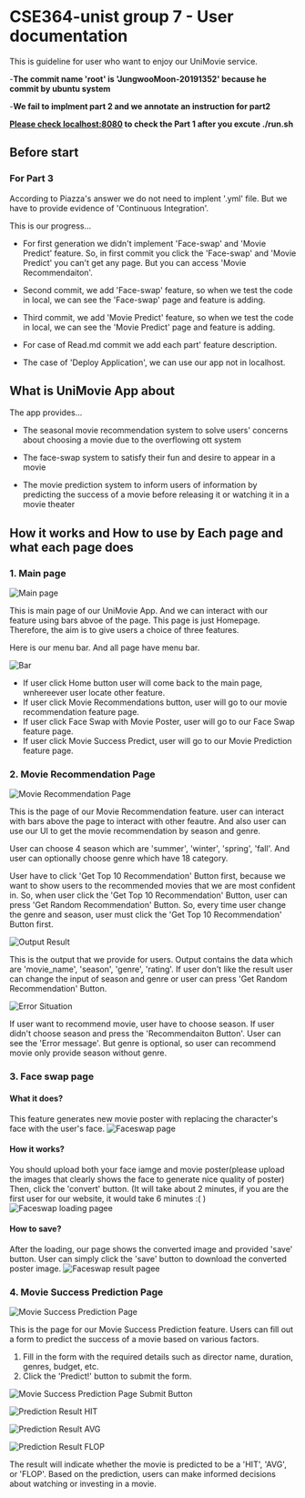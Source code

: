 # CSE364-unist group 7 - User documentation

This is guideline for user who want to enjoy our UniMovie service.

-**The commit name 'root' is 'JungwooMoon-20191352' because he commit by ubuntu system** 

-**We fail to implment part 2 and we annotate an instruction for part2** 

**[Please check localhost:8080](http://localhost:8080/) to check the Part 1 after you excute ./run.sh**

## Before start

### For Part 3

According to Piazza's answer we do not need to implent '.yml' file. But we have to provide evidence of 'Continuous Integration'.

This is our progress...

* For first generation we didn't implement 'Face-swap' and 'Movie Predict' feature. So, in first commit you click the 'Face-swap' and 'Movie Predict' you can't get any page.
But you can access 'Movie Recommendaiton'.

* Second commit, we add 'Face-swap' feature, so when we test the code in local, we can see the 'Face-swap' page and feature is adding.

* Third commit, we add 'Movie Predict' feature, so when we test the code in local, we can see the 'Movie Predict' page and feature is adding.

* For case of Read.md commit we add each part' feature description.

* The case of 'Deploy Application', we can use our app not in localhost.



## What is UniMovie App about

The app provides...
* The seasonal movie recommendation system to solve users' concerns about choosing a movie due to the overflowing ott system

* The face-swap system to satisfy their fun and desire to appear in a movie

* The movie prediction system to inform users of information by predicting the success of a movie before releasing it or watching it in a movie theater

## How it works and How to use by Each page and what each page does

### 1. Main page

![Main page](images/Homepage.PNG)

This is main page of our UniMovie App. And we can interact with our feature using bars abvoe of the page. 
This page is just Homepage. Therefore, the aim is to give users a choice of three features.

Here is our menu bar. And all page have menu bar.

![Bar](images/Menubar.PNG)

* If user click Home button user will come back to the main page, wnhereever user locate other feature.
* If user click Movie Recommendations button, user will go to our movie recommendation feature page.
* If user click Face Swap with Movie Poster, user will go to our Face Swap feature page.
* If user click Movie Success Predict, user will go to our Movie Prediction feature page.

### 2. Movie Recommendation Page

![Movie Recommendation Page](images/Rec_0.PNG)

This is the page of our Movie Recommendation feature. user can interact with bars above the page to interact with other feautre.
And also user can use our UI to get the movie recommendation by season and genre.

User can choose 4 season which are 'summer', 'winter', 'spring', 'fall'. And user can optionally choose genre which have 18 category.

User have to click 'Get Top 10 Recommendation' Button first, because we want to show users to the recommended movies that we are most confident in. So, when user click the 'Get Top 10 Recommendation' Button, user can press 'Get Random Recommendation' Button.
So, every time user change the genre and season, user must click the 'Get Top 10 Recommendation' Button first.

![Output Result](images/Rec_2.PNG)

This is the output that we provide for users. Output contains the data which are 'movie_name', 'season', 'genre', 'rating'. 
If user don't like the result user can change the input of season and genre or user can press 'Get Random Recommendation' Button.

![Error Situation](images/Rec_3.PNG)

If user want to recommend movie, user have to choose season. 
If user didn't choose season and press the 'Recommendaiton Button'. User can see the 'Error message'. 
But genre is optional, so user can recommend movie only provide season without genre.

### 3. Face swap page
#### What it does?
This feature generates new movie poster with replacing the character's face with the user's face.
![Faceswap page](images/faceswap_page.png)

#### How it works?
You should upload both your face iamge and movie poster(please upload the images that clearly shows the face to generate nice quality of poster)
Then, click the 'convert' button. (It will take about 2 minutes, if you are the first user for our website, it would take 6 minutes :( )
![Faceswap loading pagee](images/faceswap_page_loading.png)

#### How to save?
After the loading, our page shows the converted image and provided 'save' button. User can simply click the 'save' button to download the converted poster image.
![Faceswap result pagee](images/faceswap_page_save.png)



### 4. Movie Success Prediction Page

![Movie Success Prediction Page](images/Predict_0.png)

This is the page for our Movie Success Prediction feature. Users can fill out a form to predict the success of a movie based on various factors.



1. Fill in the form with the required details such as director name, duration, genres, budget, etc.
2. Click the 'Predict!' button to submit the form.

![Movie Success Prediction Page Submit Button](images/Predict_1.png)

![Prediction Result HIT](images/Predict_2.png)

![Prediction Result AVG](images/Predict_3.png)

![Prediction Result FLOP](images/Predict_4.png)

The result will indicate whether the movie is predicted to be a 'HIT', 'AVG', or 'FLOP'. 
Based on the prediction, users can make informed decisions about watching or investing in a movie.



